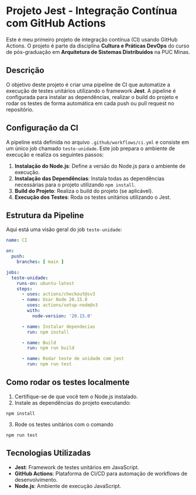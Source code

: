 # Projeto Jest - Integração Contínua com GitHub Actions

Este é meu primeiro projeto de integração contínua (CI) usando GitHub Actions. O projeto é parte da disciplina **Cultura e Práticas DevOps** do curso de pós-graduação em **Arquitetura de Sistemas Distribuídos** na PUC Minas.

## Descrição

O objetivo deste projeto é criar uma pipeline de CI que automatize a execução de testes unitários utilizando o framework **Jest**. A pipeline é configurada para instalar as dependências, realizar o build do projeto e rodar os testes de forma automática em cada push ou pull request no repositório.

## Configuração da CI

A pipeline está definida no arquivo `.github/workflows/ci.yml` e consiste em um único job chamado `teste-unidade`. Este job prepara o ambiente de execução e realiza os seguintes passos:

1. **Instalação do Node.js**: Define a versão do Node.js para o ambiente de execução.
2. **Instalação das Dependências**: Instala todas as dependências necessárias para o projeto utilizando `npm install`.
3. **Build do Projeto**: Realiza o build do projeto (se aplicável).
4. **Execução dos Testes**: Roda os testes unitários utilizando o Jest.

## Estrutura da Pipeline

Aqui está uma visão geral do job `teste-unidade`:

```yaml
name: CI

on:
  push: 
    branches: [ main ]

jobs:
  teste-unidade:
    runs-on: ubuntu-latest
    steps:
      - uses: actions/checkout@sv3
      - name: Usar Node 20.15.0
        uses: actions/setup-node@v3
        with: 
          node-version: '20.15.0'

      - name: Instalar dependecias
        run: npm install

      - name: Build
        run: npm run build

      - name: Rodar teste de unidade com jest
        run: npm run test
```

## Como rodar os testes localmente

1. Certifique-se de que você tem o Node.js instalado.
2. Instale as dependências do projeto executando:

```
npm install
```

3. Rode os testes unitários com o comando

```
npm run test
```

## Tecnologias Utilizadas
- **Jest**: Framework de testes unitários em JavaScript.
- **GitHub Actions**: Plataforma de CI/CD para automação de workflows de desenvolvimento.
- **Node.js**: Ambiente de execução JavaScript.